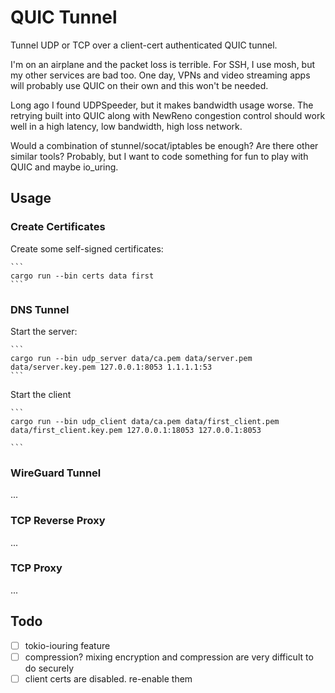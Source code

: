 # QUIC Tunnel

Tunnel UDP or TCP over a client-cert authenticated QUIC tunnel.

I'm on an airplane and the packet loss is terrible. For SSH, I use mosh, but my other services are bad too. One day, VPNs and video streaming apps will probably use QUIC on their own and this won't be needed.

Long ago I found UDPSpeeder, but it makes bandwidth usage worse. The retrying built into QUIC along with NewReno congestion control should work well in a high latency, low bandwidth, high loss network.

Would a combination of stunnel/socat/iptables be enough? Are there other similar tools? Probably, but I want to code something for fun to play with QUIC and maybe io_uring.

## Usage

### Create Certificates

Create some self-signed certificates:

    ```
    cargo run --bin certs data first
    ```

### DNS Tunnel

Start the server:

    ```
    cargo run --bin udp_server data/ca.pem data/server.pem data/server.key.pem 127.0.0.1:8053 1.1.1.1:53
    ```

Start the client 

    ```
    cargo run --bin udp_client data/ca.pem data/first_client.pem data/first_client.key.pem 127.0.0.1:18053 127.0.0.1:8053

    ```

### WireGuard Tunnel

...

### TCP Reverse Proxy

...

### TCP Proxy

...

## Todo

- [ ] tokio-iouring feature
- [ ] compression? mixing encryption and compression are very difficult to do securely
- [ ] client certs are disabled. re-enable them

